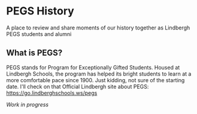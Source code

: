 # PEGS History
A place to review and share moments of our history together as Lindbergh PEGS students and alumni
## What is PEGS?
PEGS stands for Program for Exceptionally Gifted Students. Housed at Lindbergh Schools, 
the program has helped its bright students to learn at a more comfortable pace since 1900. Just kidding, not sure of the starting date. I'll check on that
Official Lindbergh site about PEGS: https://go.lindberghschools.ws/pegs

*Work in progress*

